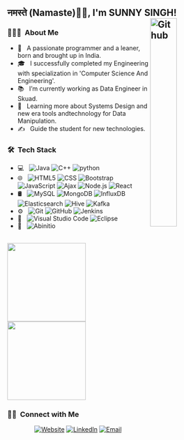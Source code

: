 <h2>नमस्ते (Namaste)🙏🏻, I'm SUNNY SINGH!
  </br>
<img width="35%" align="right" alt="Github" src="https://user-images.githubusercontent.com/70096180/105072372-beaf5080-5aab-11eb-880d-2af3f90c2219.gif" />

<h3> 👨🏻‍💻 &nbsp;About Me </h3>

- 🤔 &nbsp; A passionate programmer and a leaner, born and brought up in India.
- 🎓 &nbsp; I successfully completed my Engineering with specialization in 'Computer Science And Engineering'.
- 📚 &nbsp; I’m currently working as Data Engineer in Skuad.
- 🌱 &nbsp; Learning more about Systems Design and new era tools andtechnology for Data Manipulation.
- ✍️ &nbsp; Guide the student for new technologies.

<h3> 🛠 &nbsp;Tech Stack</h3>

- 💻 &nbsp;
  ![Java](https://img.shields.io/badge/-Java-333333?style=flat&logo=Java&logoColor=007396)
  ![C++](https://img.shields.io/badge/-C++-333333?style=flat&logo=C%2B%2B&logoColor=00599C)
  ![python](https://img.shields.io/badge/-python-333333?style=flat&logo=C%2B%2B&logoColor=00599C)
- 🌐 &nbsp;
  ![HTML5](https://img.shields.io/badge/-HTML5-333333?style=flat&logo=HTML5)
  ![CSS](https://img.shields.io/badge/-CSS-333333?style=flat&logo=CSS3&logoColor=1572B6)
  ![Bootstrap](https://img.shields.io/badge/-Bootstrap-333333?style=flat&logo=bootstrap&logoColor=563D7C)
  ![JavaScript](https://img.shields.io/badge/-JavaScript-333333?style=flat&logo=javascript)
  ![Ajax](https://img.shields.io/badge/-Ajax-333333?style=flat&logo=ajax)
  ![Node.js](https://img.shields.io/badge/-Node.js-333333?style=flat&logo=node.js)
  ![React](https://img.shields.io/badge/-React-333333?style=flat&logo=react)
- 🛢 &nbsp;
  ![MySQL](https://img.shields.io/badge/-MySQL-333333?style=flat&logo=mysql)
  ![MongoDB](https://img.shields.io/badge/-MongoDB-333333?style=flat&logo=mongodb)
  ![InfluxDB](https://img.shields.io/badge/-InfluxDB-333333?style=flat&logo=influxdb)
  ![Elasticsearch](https://img.shields.io/badge/-Elasticsearch-333333?style=flat&logo=elasticsearch)
  ![Hive](https://img.shields.io/badge/-Hive-333333?style=flat&logo=hive)
  ![Kafka](https://img.shields.io/badge/-Kafka-333333?style=flat&logo=kafka)
- ⚙️ &nbsp;
  ![Git](https://img.shields.io/badge/-Git-333333?style=flat&logo=git)
  ![GitHub](https://img.shields.io/badge/-GitHub-333333?style=flat&logo=github)
  ![Jenkins](https://img.shields.io/badge/-Jenkins-333333?style=flat&logo=jenkins)
- 🔧 &nbsp;
  ![Visual Studio Code](https://img.shields.io/badge/-Visual%20Studio%20Code-333333?style=flat&logo=visual-studio-code&logoColor=007ACC)
  ![Eclipse](https://img.shields.io/badge/-Eclipse-333333?style=flat&logo=eclipse-ide&logoColor=2C2255)
- 📜 &nbsp;
  ![Abinitio](https://img.shields.io/badge/-Abinitio-333333?style=flat&logo=abinitio&logoColor=007ACC)

<br/>

<a href="https://github.com/singhsunny0712">
  <img height="180em" src="https://github-readme-stats.vercel.app/api?username=Rajeshjha586&theme=buefy&show_icons=true" />
  <img height="180em" src="https://github-readme-stats.vercel.app/api/top-langs/?username=Rajeshjha586&theme=buefy&layout=compact" />
</a>

<br/>

<h3> 🤝🏻 &nbsp;Connect with Me </h3>

<p align="center">
<a href="https://singhsunny0712.github.io/MyPortFolio/"><img alt="Website" src="https://img.shields.io/badge/Portfolio-www.sunnysingh.com-blue?style=flat-square&logo=google-chrome"></a>
<a href="https://www.linkedin.com/in/sunny-singh-80434512b/"><img alt="LinkedIn" src="https://img.shields.io/badge/LinkedIn-sunny-blue?style=flat-square&logo=linkedin"></a>
<a href="mailto:singhsunny0712@gmail.com"><img alt="Email" src="https://img.shields.io/badge/Email-singhsunny0712@gmail.com-blue?style=flat-square&logo=gmail"></a>
</p>